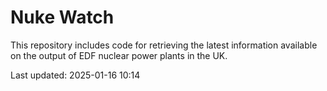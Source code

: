 # Nuke Watch

This repository includes code for retrieving the latest information available on the output of EDF nuclear power plants in the UK.

Last updated: 2025-01-16 10:14
